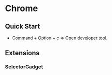 # Chrome

## Quick Start

* Command + Option + c => Open developer tool.

## Extensions

### SelectorGadget
